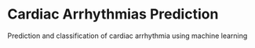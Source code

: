 # Cardiac Arrhythmias Prediction
Prediction and classification of cardiac arrhythmia using machine learning 
